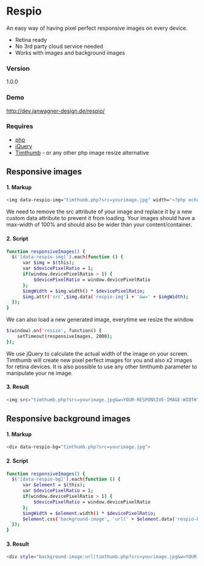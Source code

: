 # Respio
An easy way of having pixel perfect responsive images on every device.

  - Retina ready
  - No 3rd party cloud service needed
  - Works with images and background images

### Version
1.0.0

### Demo
http://dev.janwagner-design.de/respio/

### Requires

* [php]
* [jQuery]
* [Timthumb] - or any other php image resize alternative

## Responsive images
#### 1. Markup
```sh
<img data-respio-img="timthumb.php?src=yourimage.jpg" width="<?php echo getimagesize('yourimage.jpg')[0] ;?>">
```
We need to remove the src attribute of your image and replace it by a new custom data attribute to prevent it from loading. Your images should have a max-width of 100% and should also be wider than your content/container.
#### 2. Script
```sh
function responsiveImages() {
  $('[data-respio-img]').each(function () {
      var $img = $(this);
      var $devicePixelRatio = 1;
      if(window.devicePixelRatio > 1) {
          $devicePixelRatio = window.devicePixelRatio
      };
      $imgWidth = $img.width() * $devicePixelRatio;
      $img.attr('src',$img.data('respio-img') + '&w=' + $imgWidth);
  });
}
```
We can also load a new generated image, everytime we resize the window.  
```sh
$(window).on('resize', function() {
    setTimeout(responsiveImages, 2000);
});
```

We use jQuery to calculate the actual width of the image on your screen. Timthumb will create new pixel perfect images for you and also x2 images for retina devices. It is also possible to use any other timthumb parameter to manipulate your ne image.  
#### 3. Result
```sh
<img src="timthumb.php?src=yourimage.jpg&w=YOUR-RESPONSIVE-IMAGE-WIDTH">
```
## Responsive background images
#### 1. Markup
```sh
<div data-respio-bg="timthumb.php?src=yourimage.jpg">
```
#### 2. Script
```sh
function responsiveImages() {
  $('[data-respio-bg]').each(function () {
      var $element = $(this);
      var $devicePixelRatio = 1;
      if(window.devicePixelRatio > 1) {
          $devicePixelRatio = window.devicePixelRatio
      };
      $imgWidth = $element.width() * $devicePixelRatio;
      $element.css('background-image', 'url(' + $element.data('respio-bg') + '&w=' + $imgWidth + ')');
  });
}
```
#### 3. Result
```sh
<div style="background-image:url(timthumb.php?src=yourimage.jpg&w=YOUR-RESPONSIVE-IMAGE-WIDTH)">
```

[//]: # 
   [timthumb]: <http://www.binarymoon.co.uk/2010/08/timthumb/>
   [jQuery]: <http://jquery.com/>
   [php]: <https://secure.php.net/>
